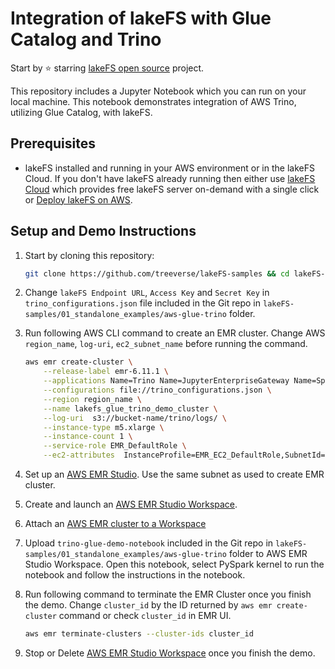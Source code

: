 # Integration of lakeFS with Glue Catalog and Trino

Start by ⭐️ starring [lakeFS open source](https://go.lakefs.io/oreilly-course) project.

This repository includes a Jupyter Notebook which you can run on your local machine. This notebook demonstrates integration of AWS Trino, utilizing Glue Catalog, with lakeFS.

## Prerequisites
* lakeFS installed and running in your AWS environment or in the lakeFS Cloud. If you don't have lakeFS already running then either use [lakeFS Cloud](https://lakefs.cloud/) which provides free lakeFS server on-demand with a single click or [Deploy lakeFS on AWS](https://docs.lakefs.io/howto/deploy/aws.html).

## Setup and Demo Instructions

1. Start by cloning this repository:

   ```bash
   git clone https://github.com/treeverse/lakeFS-samples && cd lakeFS-samples/01_standalone_examples/aws-glue-trino
   ```

2. Change `lakeFS Endpoint URL`, `Access Key` and `Secret Key` in `trino_configurations.json` file included in the Git repo in `lakeFS-samples/01_standalone_examples/aws-glue-trino` folder.

3. Run following AWS CLI command to create an EMR cluster. Change AWS `region_name`, `log-uri`, `ec2_subnet_name` before running the command.

   ```bash
   aws emr create-cluster \
       --release-label emr-6.11.1 \
       --applications Name=Trino Name=JupyterEnterpriseGateway Name=Spark \
       --configurations file://trino_configurations.json \
       --region region_name \
       --name lakefs_glue_trino_demo_cluster \
       --log-uri  s3://bucket-name/trino/logs/ \
       --instance-type m5.xlarge \
       --instance-count 1 \
       --service-role EMR_DefaultRole \
       --ec2-attributes  InstanceProfile=EMR_EC2_DefaultRole,SubnetId=ec2_subnet_name
   ```

4. Set up an [AWS EMR Studio](https://docs.aws.amazon.com/emr/latest/ManagementGuide/emr-studio-set-up.html). Use the same subnet as used to create EMR cluster.

5. Create and launch an [AWS EMR Studio Workspace](https://docs.aws.amazon.com//emr/latest/ManagementGuide/emr-studio-configure-workspace.html#emr-studio-create-workspace).

6. Attach an [AWS EMR cluster to a Workspace](https://docs.aws.amazon.com//emr/latest/ManagementGuide/emr-studio-create-use-clusters.html)

7. Upload `trino-glue-demo-notebook` included in the Git repo in `lakeFS-samples/01_standalone_examples/aws-glue-trino` folder to AWS EMR Studio Workspace. Open this notebook, select PySpark kernel to run the notebook and follow the instructions in the notebook.

8. Run following command to terminate the EMR Cluster once you finish the demo. Change `cluster_id` by the ID returned by `aws emr create-cluster` command or check `cluster_id` in EMR UI.

   ```bash
   aws emr terminate-clusters --cluster-ids cluster_id
   ```

9. Stop or Delete [AWS EMR Studio Workspace](https://docs.aws.amazon.com//emr/latest/ManagementGuide/emr-studio-configure-workspace.html#emr-studio-delete-workspace) once you finish the demo.
